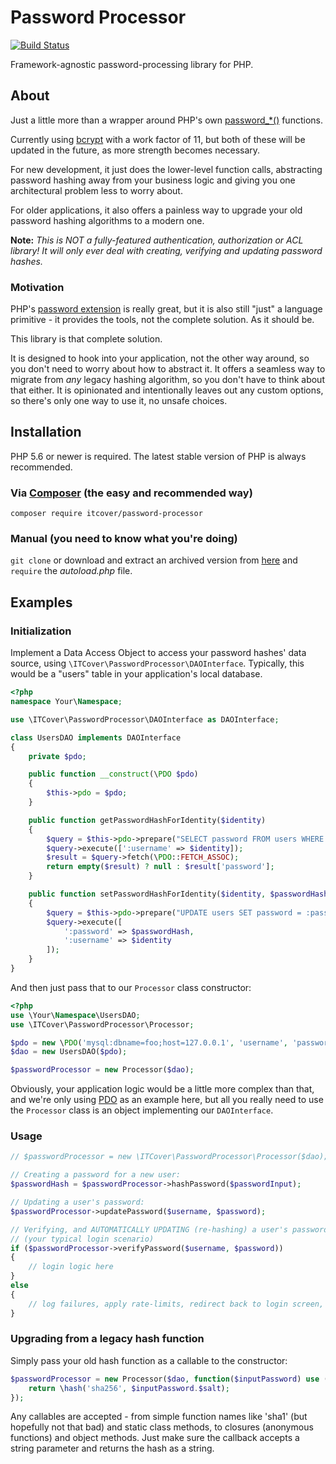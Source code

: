# Password Processor

[![Build Status](https://travis-ci.org/ITCover/PasswordProcessor.svg?branch=master)](https://travis-ci.org/ITCover/PasswordProcessor)

Framework-agnostic password-processing library for PHP.

## About

Just a little more than a wrapper around PHP's own
[password_*()](https://secure.php.net/password) functions.

Currently using [bcrypt](https://en.wikipedia.org/wiki/Bcrypt) with a work
factor of 11, but both of these will be updated in the future, as more
strength becomes necessary.

For new development, it just does the lower-level function calls,
abstracting password hashing away from your business logic and giving you
one architectural problem less to worry about.

For older applications, it also offers a painless way to upgrade your old
password hashing algorithms to a modern one.

**Note:** *This is NOT a fully-featured authentication, authorization or
          ACL library! It will only ever deal with creating, verifying and
          updating password hashes.*

### Motivation

PHP's [password extension](https://secure.php.net/password) is really great,
but it is also still "just" a language primitive - it provides the tools,
not the complete solution. As it should be.

This library is that complete solution.

It is designed to hook into your application, not the other way around,
so you don't need to worry about how to abstract it.
It offers a seamless way to migrate from *any* legacy hashing algorithm,
so you don't have to think about that either.
It is opinionated and intentionally leaves out any custom options, so
there's only one way to use it, no unsafe choices.

## Installation

PHP 5.6 or newer is required. The latest stable version of PHP is always recommended.

### Via [Composer](https://getcomposer.org/) (the easy and recommended way)

```
composer require itcover/password-processor
```

### Manual (you need to know what you're doing)

`git clone` or download and extract an archived version from
[here](https://github.com/ITCover/PasswordProcessor/releases)
and `require` the *autoload.php* file.

## Examples

### Initialization

Implement a Data Access Object to access your password hashes' data source,
using `\ITCover\PasswordProcessor\DAOInterface`. Typically, this would be a
"users" table in your application's local database.

```php
<?php
namespace Your\Namespace;

use \ITCover\PasswordProcessor\DAOInterface as DAOInterface;

class UsersDAO implements DAOInterface
{
    private $pdo;

    public function __construct(\PDO $pdo)
    {
        $this->pdo = $pdo;
    }

    public function getPasswordHashForIdentity($identity)
    {
        $query = $this->pdo->prepare("SELECT password FROM users WHERE username = :username");
        $query->execute([':username' => $identity]);
        $result = $query->fetch(\PDO::FETCH_ASSOC);
        return empty($result) ? null : $result['password'];
    }

    public function setPasswordHashForIdentity($identity, $passwordHash)
    {
        $query = $this->pdo->prepare("UPDATE users SET password = :password WHERE username = :username");
        $query->execute([
            ':password' => $passwordHash,
            ':username' => $identity
        ]);
    }
}
```

And then just pass that to our `Processor` class constructor:

```php
<?php
use \Your\Namespace\UsersDAO;
use \ITCover\PasswordProcessor\Processor;

$pdo = new \PDO('mysql:dbname=foo;host=127.0.0.1', 'username', 'password');
$dao = new UsersDAO($pdo);

$passwordProcessor = new Processor($dao);
```

Obviously, your application logic would be a little more complex than that,
and we're only using [PDO](https://secure.php.net/pdo) as an example here,
but all you really need to use the `Processor` class is an object
implementing our `DAOInterface`.

### Usage

```php
// $passwordProcessor = new \ITCover\PasswordProcessor\Processor($dao);

// Creating a password for a new user:
$passwordHash = $passwordProcessor->hashPassword($passwordInput);

// Updating a user's password:
$passwordProcessor->updatePassword($username, $password);

// Verifying, and AUTOMATICALLY UPDATING (re-hashing) a user's password
// (your typical login scenario)
if ($passwordProcessor->verifyPassword($username, $password))
{
    // login logic here
}
else
{
    // log failures, apply rate-limits, redirect back to login screen, etc.
}
```

### Upgrading from a legacy hash function

Simply pass your old hash function as a callable to the constructor:

```php
$passwordProcessor = new Processor($dao, function($inputPassword) use ($salt) {
    return \hash('sha256', $inputPassword.$salt);
});
```

Any callables are accepted - from simple function names like 'sha1' (but
hopefully not that bad) and static class methods, to closures (anonymous
functions) and object methods. Just make sure the callback accepts a
string parameter and returns the hash as a string.
